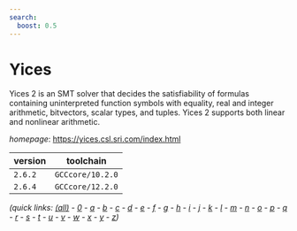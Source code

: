 ```yaml
---
search:
  boost: 0.5
---
```

# Yices

Yices 2 is an SMT solver that decides the satisfiability of formulas containing uninterpreted  function symbols with equality, real and integer arithmetic, bitvectors, scalar types, and tuples. Yices 2 supports  both linear and nonlinear arithmetic.

*homepage*: <https://yices.csl.sri.com/index.html>

version | toolchain
--------|----------
``2.6.2`` | ``GCCcore/10.2.0``
``2.6.4`` | ``GCCcore/12.2.0``


*(quick links: [(all)](../index.md) - [0](../0/index.md) - [a](../a/index.md) - [b](../b/index.md) - [c](../c/index.md) - [d](../d/index.md) - [e](../e/index.md) - [f](../f/index.md) - [g](../g/index.md) - [h](../h/index.md) - [i](../i/index.md) - [j](../j/index.md) - [k](../k/index.md) - [l](../l/index.md) - [m](../m/index.md) - [n](../n/index.md) - [o](../o/index.md) - [p](../p/index.md) - [q](../q/index.md) - [r](../r/index.md) - [s](../s/index.md) - [t](../t/index.md) - [u](../u/index.md) - [v](../v/index.md) - [w](../w/index.md) - [x](../x/index.md) - [y](../y/index.md) - [z](../z/index.md))*


